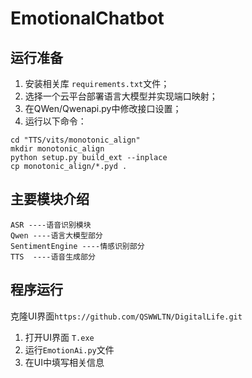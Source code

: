 # EmotionalChatbot
## 运行准备
1. 安装相关库 `requirements.txt`文件；
2. 选择一个云平台部署语言大模型并实现端口映射；
3. 在QWen/Qwenapi.py中修改接口设置；
4. 运行以下命令：
```
cd "TTS/vits/monotonic_align"
mkdir monotonic_align
python setup.py build_ext --inplace
cp monotonic_align/*.pyd .
```
## 主要模块介绍
```
ASR ----语音识别模块
Qwen ----语言大模型部分
SentimentEngine ----情感识别部分
TTS  ----语音生成部分
```

## 程序运行
克隆UI界面`https://github.com/QSWWLTN/DigitalLife.git`
1. 打开UI界面 `T.exe`
2. 运行`EmotionAi.py`文件
3. 在UI中填写相关信息